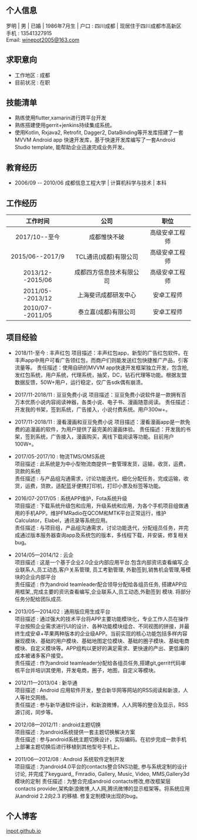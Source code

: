 ## 个人信息

罗明 | 男 | 已婚 | 1986年7月生 | 户口 : 四川成都 | 现居住于四川成都市高新区  
手机 : 13541327915  
Email: winepot2005@163.com

## 求职意向

* 工作地区 : 成都
* 目前状况 : 在职

## 技能清单

* 熟练使用flutter,xamarin进行跨平台开发
* 熟练搭建使用gerrit+jenkins持续集成系统。
* 使用Kotlin, Rxjava2, Retrofit, Dagger2, DataBinding等开发库搭建了一套MVVM Android app 快速开发库，基于快速开发库编写了一套Android Studio template, 能帮助企业迅速完成业务开发。 

## 教育经历

* 2006/09 -- 2010/06  成都信息工程大学 | 计算机科学与技术 | 本科

## 工作经历

|工作时间|公司|职位|
| :--------------: | :-----------: | :-----: |
|2017/10--至今|成都惟快不破|高级安卓工程师|
|2015/06--2017/9|TCL通讯(成都)有限公司|高级安卓工程师|
|2013/12--2015/06|成都四方信息技术有限公司|高级安卓工程师|
|2011/05--2013/12|上海斐讯成都研发中心|安卓工程师|
|2010/07--2011/05|泰立嘉(成都)有限公司|安卓工程师|

## 项目经验

* 2018/11-至今 :  丰声红包
  项目描述：丰声红包app，新型的广告红包软件。在丰声app中用户可看广告领红包，而商户们则能发送红包快捷推广产品，引客流量等。
  责任描述：使用自研的MVVM app快速开发框架独立开发，包含抢,发红包系统，用户系统，代理系统，抽奖，DC，钻石代理等功能。根据友盟数据反馈，50W+用户，运行稳定，仅广告sdk偶有崩溃。

* 2017/11-2018/11 : 豆豆免费小说 
  项目描述：豆豆免费小说软件是一款拥有百万本优质小说内容阅读神器，各类小说、电子书、漫画随意阅读。
  责任描述：开发我的书架，签到系统，广告接入，小说付费系统。用户300w+。
  
* 2017/11-2018/11 : 漫看漫画和豆豆免费小说 
  项目描述：漫看漫画app是一款免费的追漫画的软件，为用户提供了最完美的漫画体验。
  责任描述：开发我的书架，签到系统，广告接入，漫画购买，离线下载阅读等功能。目前用户100W+。

* 2017/05-2017/10 : 物流TMS/OMS系统  
  项目描述 : 此系统是为中小型物流商提供一套管理发货，运输，收货，运费，货款的系统  
  责任描述 : 与产品组沟通需求，讨论功能迭代，细化分配任务，完成运输，收货，运费，货款，适配蓝牙便携打印机，打印小票及标签等功能。  

* 2016/07-2017/05 : 系统APP维护，Fota系统升级  
  项目描述 : 下载系统升级包和应用，升级系统和应用，为各个手机项目组做通用的手机APP。维护FMRadio在QCOM和MTK平台正常运行，维护Calculator，Elabel，通讯录等系统应用。  
  责任描述 : 与项目组，产品组沟通需求，讨论功能迭代，分配组员任务，并完成通过版本服务器查询app及系统包的版本，多线程下载，并安装，修复相关bug。

* 2014/05—2014/12  : 云企  
  项目描述 : 这是一个基于企业2.0企业内部应用平台.包含内部资讯查看编写,企业联系人,员工动态,客户关系管理, 员工考勤管理, 外勤签到,销售机会管理,等模块的企业内部平台  
  责任描述 : 作为android teamleader配合领导分配给各组员任务, 搭建APP应用框架,,完成主要的资讯查看编写,企业联系人,员工动态,外勤签到 模块. 将部分任务分配给团队成员.

* 2013/05—2014/02  : 通用版应用生成平台  
  项目描述 : 通过强大的技术平台将APP主要功能模块化，专业工作人员在操作平台按照企业需求进行UI的设计、各种功能模块组合、不同视图的拼接，并最终生成安卓+苹果两种版本的企业级APP。当前实现的核心功能包括多样内容展现模块、基础的用户模块、基础地图定位模块、基础的圈子模块、基础电商模块、自定义模块等。APP组构以更好的满足需求、更快速的产出、更低廉的成本被诸多客户接受。  
  责任描述 : 作为android teamleader分配给各组员任务,搭建git,gerrit代码审核平台并培训其使用，开发电商，圈子，地图，自定义等模块。

* 2012/11—2013/04  : 新华通  
  项目描述 : Android 应用软件开发，整合新华网等网站的RSS阅读和新浪，人人等社交网络。  
  责任描述 : 参与新华通软件设计，和新浪微博，人人网等的整合及显示，RSS源订阅，同步等。

* 2012/08—2012/11  : android主题切换  
  项目描述 : 为android系统提供一套主题切换解决方案  
  责任描述 : 参与android系统主题切换设计，实际编码。在初步完成一款手机上部署主题切换后进行移植到其他型号手机上。

* 2011/06—2012/08  : Android 系统软件定制开发  
  项目描述 : 为android4.0平台的contacts整合SNS功能, 参与系统定制的设计讨论, 并完成了keyguard,, Fmradio, Gallery, Music, Video, MMS,Gallery3d模块的定制
  责任描述 : 为整合完成android contacts修改,修改框架层contacts provider,架构新浪微博,人人网,腾讯微博的显示框架等。将系统应用从android 2.2向2.3 的移植. 修复定制模块出现的bug。

## 个人博客

[inpot.github.io](https://inpot.github.io)
